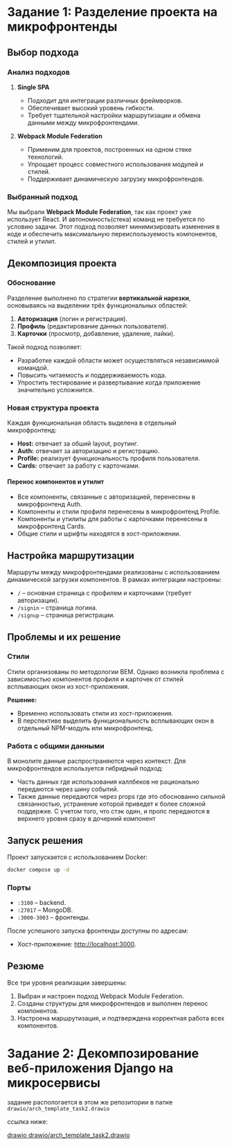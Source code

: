 # Задание 1: Разделение проекта на микрофронтенды

## Выбор подхода

### Анализ подходов

1. **Single SPA**
   - Подходит для интеграции различных фреймворков.
   - Обеспечивает высокий уровень гибкости.
   - Требует тщательной настройки маршрутизации и обмена данными между микрофронтендами.

2. **Webpack Module Federation**
   - Применим для проектов, построенных на одном стеке технологий.
   - Упрощает процесс совместного использования модулей и стилей.
   - Поддерживает динамическую загрузку микрофронтендов.

### Выбранный подход
Мы выбрали **Webpack Module Federation**, так как проект уже использует React. И автономность(стека) команд не требуется по условию задачи. Этот подход позволяет минимизировать изменения в коде и обеспечить максимальную переиспользуемость компонентов, стилей и утилит.

## Декомпозиция проекта

### Обоснование
Разделение выполнено по стратегии **вертикальной нарезки**, основываясь на выделении трёх функциональных областей:
1. **Авторизация** (логин и регистрация).
2. **Профиль** (редактирование данных пользователя).
3. **Карточки** (просмотр, добавление, удаление, лайки).

Такой подход позволяет:
- Разработке каждой области может осуществляться независиммой командой.
- Повысить читаемость и поддерживаемость кода.
- Упростить тестирование и развертывание когда приложение значительно усложнится.

### Новая структура проекта

Каждая функциональная область выделена в отдельный микрофронтенд:
- **Host:** отвечает за обший layout, роутинг.
- **Auth:** отвечает за авторизацию и регистрацию.
- **Profile:** реализует функциональность профиля пользователя.
- **Cards:** отвечает за работу с карточками.

#### Перенос компонентов и утилит
- Все компоненты, связанные с авторизацией, перенесены в микрофронтенд Auth.
- Компоненты и стили профиля перенесены в микрофронтенд Profile.
- Компоненты и утилиты для работы с карточками перенесены в микрофронтенд Cards.
- Общие стили и шрифты находятся в хост-приложении.

## Настройка маршрутизации

Маршруты между микрофронтендами реализованы с использованием динамической загрузки компонентов. В рамках интеграции настроены:
- `/` – основная страница с профилем и карточками (требует авторизации).
- `/signin` – страница логина.
- `/signup` – страница регистрации.

## Проблемы и их решение

### Стили
Стили организованы по методологии BEM. Однако возникла проблема с зависимостью компонентов профиля и карточек от стилей всплывающих окон из хост-приложения. 

**Решение:**
- Временно использовать стили из хост-приложения.
- В перспективе выделить функциональность всплывающих окон в отдельный NPM-модуль или микрофронтенд.

### Работа с общими данными
В монолите данные распространяются через контекст. Для микрофронтендов используется гибридный подход:
- Часть данных где использования каллбеков не рационально передаются через шину событий.
- Также данные передаются через props где это обоснованно сильной связанностью, устранение которой приведет к более сложной поддержке. С учетом того, что стэк один, и пропс передаются в верхнего уровня сразу в дочерний компонент

## Запуск решения

Проект запускается с использованием Docker:
```bash
docker compose up -d
```

### Порты
- `:3100` – backend.
- `:27017` – MongoDB.
- `:3000-3003` – фронтенды.

После успешного запуска фронтенды доступны по адресам:
- Хост-приложение: [http://localhost:3000](http://localhost:3000).

## Резюме

Все три уровня реализации завершены:
1. Выбран и настроен подход Webpack Module Federation.
2. Созданы структуры для микрофронтендов и выполнен перенос компонентов.
3. Настроена маршрутизация, и подтверждена корректная работа всех компонентов.


# Задание 2: Декомпозирование веб-приложения Django на микросервисы
задание распологается в этом же репозитории в папке `drawio/arch_template_task2.drawio`


ссылка ниже:

[drawio drawio/arch_template_task2.drawio](drawio/arch_template_task2.drawio)